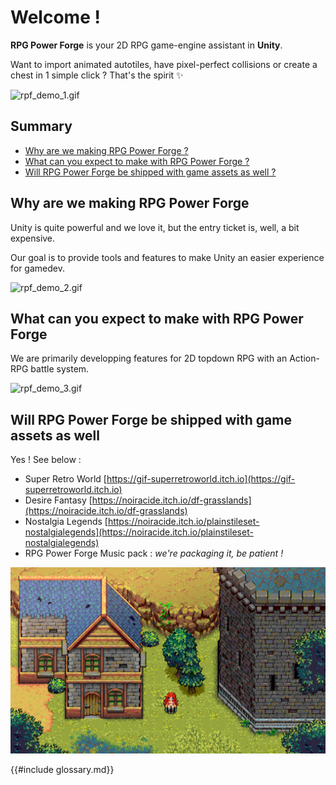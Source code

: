 # Welcome !
**RPG Power Forge** is your 2D RPG game-engine assistant in **Unity**.

Want to import animated autotiles, have pixel-perfect collisions or create a chest in 1 simple click ? That's the spirit ✨

![rpf_demo_1.gif](./../media/front_page/rpf_demo_1.gif)

## Summary
- [Why are we making RPG Power Forge ?](#why-are-we-making-rpg-power-forge)
- [What can you expect to make with RPG Power Forge ?](#what-can-you-expect-to-make-with-rpg-power-forge)
- [Will RPG Power Forge be shipped with game assets as well ?](#will-rpg-power-forge-be-shipped-with-game-assets-as-well)

## Why are we making RPG Power Forge

Unity is quite powerful and we love it, but the entry ticket is, well, a bit expensive.

Our goal is to provide tools and features to make Unity an easier experience for gamedev.

![rpf_demo_2.gif](./../media/front_page/rpf_demo_2.gif)

## What can you expect to make with RPG Power Forge

We are primarily developping features for 2D topdown RPG with an Action-RPG battle system.

![rpf_demo_3.gif](./../media/front_page/rpf_demo_3.gif)

## Will RPG Power Forge be shipped with game assets as well

Yes ! See below :

- Super Retro World
[https://gif-superretroworld.itch.io](https://gif-superretroworld.itch.io)
- Desire Fantasy
[https://noiracide.itch.io/df-grasslands](https://noiracide.itch.io/df-grasslands)
- Nostalgia Legends
[https://noiracide.itch.io/plainstileset-nostalgialegends](https://noiracide.itch.io/plainstileset-nostalgialegends)
- RPG Power Forge Music pack : *we're packaging it, be patient !*

![nostalgia_demo_1.jpg](./../media/front_page/nostalgia_demo_1.jpg)

{{#include glossary.md}}
